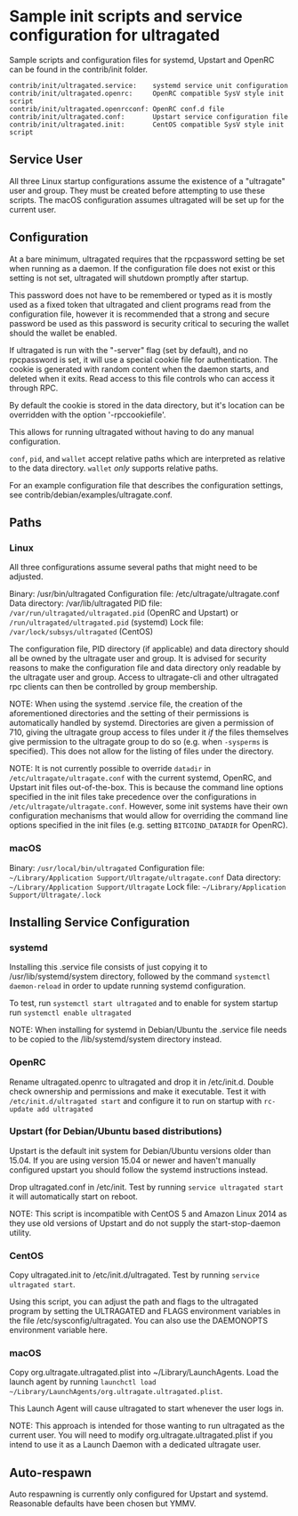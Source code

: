 Sample init scripts and service configuration for ultragated
==========================================================

Sample scripts and configuration files for systemd, Upstart and OpenRC
can be found in the contrib/init folder.

    contrib/init/ultragated.service:    systemd service unit configuration
    contrib/init/ultragated.openrc:     OpenRC compatible SysV style init script
    contrib/init/ultragated.openrcconf: OpenRC conf.d file
    contrib/init/ultragated.conf:       Upstart service configuration file
    contrib/init/ultragated.init:       CentOS compatible SysV style init script

Service User
---------------------------------

All three Linux startup configurations assume the existence of a "ultragate" user
and group.  They must be created before attempting to use these scripts.
The macOS configuration assumes ultragated will be set up for the current user.

Configuration
---------------------------------

At a bare minimum, ultragated requires that the rpcpassword setting be set
when running as a daemon.  If the configuration file does not exist or this
setting is not set, ultragated will shutdown promptly after startup.

This password does not have to be remembered or typed as it is mostly used
as a fixed token that ultragated and client programs read from the configuration
file, however it is recommended that a strong and secure password be used
as this password is security critical to securing the wallet should the
wallet be enabled.

If ultragated is run with the "-server" flag (set by default), and no rpcpassword is set,
it will use a special cookie file for authentication. The cookie is generated with random
content when the daemon starts, and deleted when it exits. Read access to this file
controls who can access it through RPC.

By default the cookie is stored in the data directory, but it's location can be overridden
with the option '-rpccookiefile'.

This allows for running ultragated without having to do any manual configuration.

`conf`, `pid`, and `wallet` accept relative paths which are interpreted as
relative to the data directory. `wallet` *only* supports relative paths.

For an example configuration file that describes the configuration settings,
see contrib/debian/examples/ultragate.conf.

Paths
---------------------------------

### Linux

All three configurations assume several paths that might need to be adjusted.

Binary:              /usr/bin/ultragated
Configuration file:  /etc/ultragate/ultragate.conf
Data directory:      /var/lib/ultragated
PID file:            `/var/run/ultragated/ultragated.pid` (OpenRC and Upstart) or `/run/ultragated/ultragated.pid` (systemd)
Lock file:           `/var/lock/subsys/ultragated` (CentOS)

The configuration file, PID directory (if applicable) and data directory
should all be owned by the ultragate user and group.  It is advised for security
reasons to make the configuration file and data directory only readable by the
ultragate user and group.  Access to ultragate-cli and other ultragated rpc clients
can then be controlled by group membership.

NOTE: When using the systemd .service file, the creation of the aforementioned
directories and the setting of their permissions is automatically handled by
systemd. Directories are given a permission of 710, giving the ultragate group
access to files under it _if_ the files themselves give permission to the
ultragate group to do so (e.g. when `-sysperms` is specified). This does not allow
for the listing of files under the directory.

NOTE: It is not currently possible to override `datadir` in
`/etc/ultragate/ultragate.conf` with the current systemd, OpenRC, and Upstart init
files out-of-the-box. This is because the command line options specified in the
init files take precedence over the configurations in
`/etc/ultragate/ultragate.conf`. However, some init systems have their own
configuration mechanisms that would allow for overriding the command line
options specified in the init files (e.g. setting `BITCOIND_DATADIR` for
OpenRC).

### macOS

Binary:              `/usr/local/bin/ultragated`
Configuration file:  `~/Library/Application Support/Ultragate/ultragate.conf`
Data directory:      `~/Library/Application Support/Ultragate`
Lock file:           `~/Library/Application Support/Ultragate/.lock`

Installing Service Configuration
-----------------------------------

### systemd

Installing this .service file consists of just copying it to
/usr/lib/systemd/system directory, followed by the command
`systemctl daemon-reload` in order to update running systemd configuration.

To test, run `systemctl start ultragated` and to enable for system startup run
`systemctl enable ultragated`

NOTE: When installing for systemd in Debian/Ubuntu the .service file needs to be copied to the /lib/systemd/system directory instead.

### OpenRC

Rename ultragated.openrc to ultragated and drop it in /etc/init.d.  Double
check ownership and permissions and make it executable.  Test it with
`/etc/init.d/ultragated start` and configure it to run on startup with
`rc-update add ultragated`

### Upstart (for Debian/Ubuntu based distributions)

Upstart is the default init system for Debian/Ubuntu versions older than 15.04. If you are using version 15.04 or newer and haven't manually configured upstart you should follow the systemd instructions instead.

Drop ultragated.conf in /etc/init.  Test by running `service ultragated start`
it will automatically start on reboot.

NOTE: This script is incompatible with CentOS 5 and Amazon Linux 2014 as they
use old versions of Upstart and do not supply the start-stop-daemon utility.

### CentOS

Copy ultragated.init to /etc/init.d/ultragated. Test by running `service ultragated start`.

Using this script, you can adjust the path and flags to the ultragated program by
setting the ULTRAGATED and FLAGS environment variables in the file
/etc/sysconfig/ultragated. You can also use the DAEMONOPTS environment variable here.

### macOS

Copy org.ultragate.ultragated.plist into ~/Library/LaunchAgents. Load the launch agent by
running `launchctl load ~/Library/LaunchAgents/org.ultragate.ultragated.plist`.

This Launch Agent will cause ultragated to start whenever the user logs in.

NOTE: This approach is intended for those wanting to run ultragated as the current user.
You will need to modify org.ultragate.ultragated.plist if you intend to use it as a
Launch Daemon with a dedicated ultragate user.

Auto-respawn
-----------------------------------

Auto respawning is currently only configured for Upstart and systemd.
Reasonable defaults have been chosen but YMMV.

